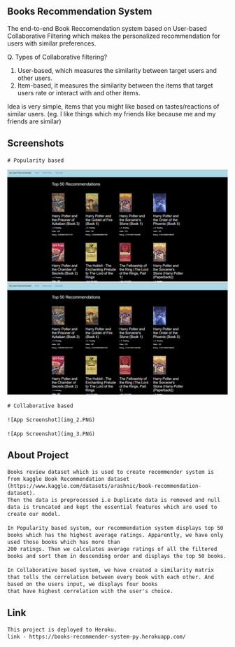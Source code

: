 ## Books Recommendation System

The end-to-end Book Reccomendation system based on User-based Collaborative Filtering which makes the personalized recommendation for users with similar preferences.

Q. Types of Collaborative filtering?
1. User-based, which measures the similarity between target users and other users. 
2. Item-based, it measures the similarity between the items that target users rate or interact with and other items.

Idea is very simple, items that you might like based on tastes/reactions of similar users. (eg. I like things which my friends like because me and my friends are similar)

## Screenshots
	# Popularity based 
	
![App Screenshot](img_1.PNG)
	<img src="img_1.PNG"/>
	
	# Collaborative based
	
	![App Screenshot](img_2.PNG)
	
	![App Screenshot](img_3.PNG)
 
## About Project
	Books review dataset which is used to create recommender system is from kaggle Book Recommendation dataset (https://www.kaggle.com/datasets/arashnic/book-recommendation-dataset). 
	Then the data is preprocessed i.e Duplicate data is removed and null data is truncated and kept the essential features which are used to create our model.

	In Popularity based system, our recommendation system displays top 50 books which has the highest average ratings. Apparently, we have only used those books which has more than
	200 ratings. Then we calculates average ratings of all the filtered books and sort them in descending order and displays the top 50 books.
	
	In Collaborative based system, we have created a similarity matrix that tells the correlation between every book with each other. And based on the users input, we displays four books
	that have highest correlation with the user's choice.

## Link
	This project is deployed to Heroku.
	link - https://books-recommender-system-py.herokuapp.com/
